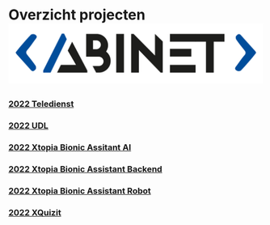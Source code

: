 # Overzicht projecten                       ![LogoAbinet](logo.png)

### [2022 Teledienst](https://github.com/AbinetVives/teledienst)

### [2022 UDL](https://github.com/AbinetVives/udl)

### [2022 Xtopia Bionic Assitant AI](https://github.com/AbinetVives/xtopia-bionic-assistant-ai)
### [2022 Xtopia Bionic Assistant Backend](https://github.com/AbinetVives/xtopia-bionic-assistant-backend)
### [2022 Xtopia Bionic Assistant Robot](https://github.com/AbinetVives/xtopia-bionic-assistant-robot)

### [2022 XQuizit](https://github.com/AbinetVives/xQuizIT)

